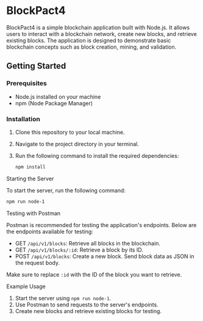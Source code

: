 # BlockPact4

BlockPact4 is a simple blockchain application built with Node.js. It allows users to interact with a blockchain network, create new blocks, and retrieve existing blocks. The application is designed to demonstrate basic blockchain concepts such as block creation, mining, and validation.

## Getting Started

### Prerequisites

- Node.js installed on your machine
- npm (Node Package Manager)

### Installation

1. Clone this repository to your local machine.
2. Navigate to the project directory in your terminal.
3. Run the following command to install the required dependencies:

   ```bash
   npm install
   ```

Starting the Server

To start the server, run the following command:

   ```bash
   npm run node-1
   ```

Testing with Postman

Postman is recommended for testing the application's endpoints. Below are the endpoints available for testing:

- GET `/api/v1/blocks`: Retrieve all blocks in the blockchain.
- GET `/api/v1/blocks/:id`: Retrieve a block by its ID.
- POST `/api/v1/blocks`: Create a new block. Send block data as JSON in the request body.

Make sure to replace `:id` with the ID of the block you want to retrieve.

Example Usage

1. Start the server using `npm run node-1`.
2. Use Postman to send requests to the server's endpoints.
3. Create new blocks and retrieve existing blocks for testing.
